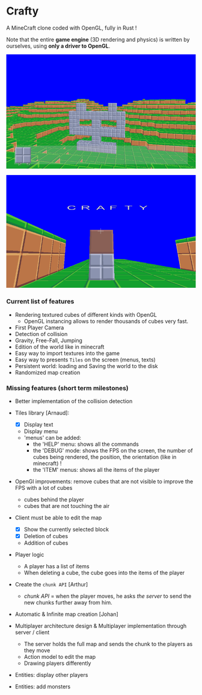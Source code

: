 # Crafty

A MineCraft clone coded with OpenGL, fully in Rust !

Note that the entire **game engine** (3D rendering and physics) is written by ourselves, using **only a driver to OpenGL**.

![](demo/ms1.png)

![](demo/first_text.png)


### Current list of features

- Rendering textured cubes of different kinds with OpenGL
  - OpenGL instancing allows to render thousands of cubes very fast.
- First Player Camera
- Detection of collision
- Gravity, Free-Fall, Jumping
- Edition of the world like in minecraft
- Easy way to import textures into the game
- Easy way to presents `Tiles` on the screen (menus, texts)
- Persistent world: loading and Saving the world to the disk
- Randomized map creation

### Missing features (short term milestones)

- Better implementation of the collision detection 

- Tiles library [Arnaud]: 
    - [x] Display text
    - Display menu
    - 'menus' can be added:
        - the 'HELP' menu: shows all the commands
        - the 'DEBUG' mode: shows the FPS on the screen, the number of cubes being rendered, the position, the orientation (like in minecraft) !
        - the 'ITEM' menus: shows all the items of the player

- OpenGl improvements: remove cubes that are not visible to improve the FPS with a lot of cubes
    - cubes behind the player
    - cubes that are not touching the air

- Client must be able to edit the map
    - [x] Show the currently selected block
    - [x] Deletion of cubes
    - Addition of cubes

- Player logic
    - A player has a list of items
    - When deleting a cube, the cube goes into the items of the player

- Create the `chunk API` [Arthur]
    - *chunk API* = when the player moves, he asks *the server* to send the new chunks further away from him.

- Automatic & Infinite map creation [Johan]

- Multiplayer architecture design & Multiplayer implementation through server / client
    - The server holds the full map and sends the chunk to the players as they move
    - Action model to edit the map
    - Drawing players differently

- Entities: display other players

- Entities: add monsters
